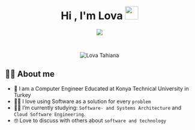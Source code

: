 <h1 align="center">Hi , I'm Lova <img src="https://media.giphy.com/media/hvRJCLFzcasrR4ia7z/giphy.gif" width="35"></h1>
<p align="center">
  <a href="https://git.io/typing-svg"><img src="https://readme-typing-svg.demolab.com?font=Fira+Code&pause=1000&center=true&width=500&lines=Software+Engineer;Passionate+about+Software+Development"></a>
</p>
<br>

<p align="center"><img src="https://github-readme-stats.vercel.app/api?username=Lova-Tahiana&show_icons=true&count_private=true&theme=algolia" alt="Lova Tahiana" /></p>


## :sassy_man:  About me
- :school: I am a Computer Engineer Educated at Konya Technical University in Turkey
- :technologist: I love using Software as a solution for every `problem`
- :student: I’m currently studying: `Software- and Systems Architecture` and `Cloud Software Engineering`.
- :nerd_face: Love to discuss with others about `software and technology`

<br>
<br>




<br/>

